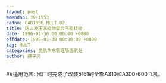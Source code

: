 ```yaml
---
layout: post
amendno: 39-1553
cadno: CAD1996-MULT-02
title: 防止冲压涡轮伸展后不能转动
date: 1996-01-30 00:00:00 +0800
effdate: 1996-01-30 00:00:00 +0800
tag: MULT
categories: 民航华东管理局适航处
author: 薛平贝
---
```


##适用范围:
出厂时完成了改装5161的全部A310和A300-600飞机。

